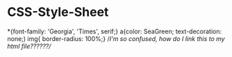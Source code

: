 # CSS-Style-Sheet
*{font-family: 'Georgia', 'Times', serif;}
a{color: SeaGreen; text-decoration: none;)
img{ border-radius: 100%;}
/*I'm so confused, how do I link this to my html file??????/*
